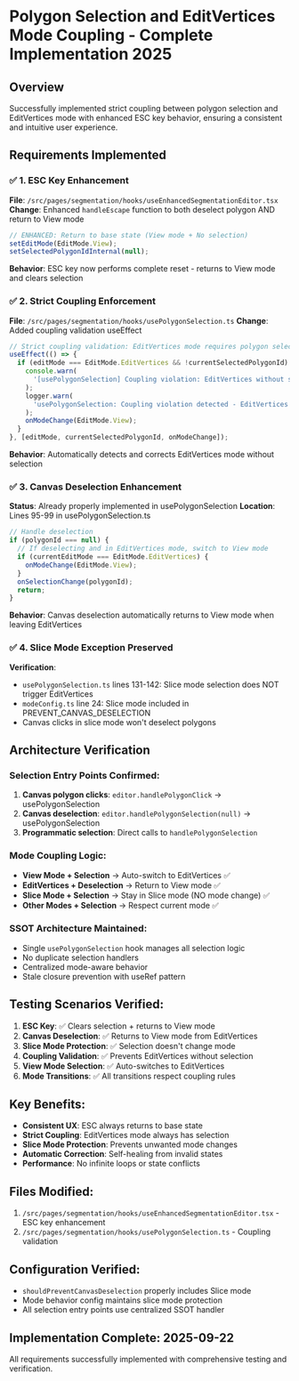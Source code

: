 # Polygon Selection and EditVertices Mode Coupling - Complete Implementation 2025

## Overview

Successfully implemented strict coupling between polygon selection and EditVertices mode with enhanced ESC key behavior, ensuring a consistent and intuitive user experience.

## Requirements Implemented

### ✅ 1. ESC Key Enhancement

**File**: `/src/pages/segmentation/hooks/useEnhancedSegmentationEditor.tsx`
**Change**: Enhanced `handleEscape` function to both deselect polygon AND return to View mode

```typescript
// ENHANCED: Return to base state (View mode + No selection)
setEditMode(EditMode.View);
setSelectedPolygonIdInternal(null);
```

**Behavior**: ESC key now performs complete reset - returns to View mode and clears selection

### ✅ 2. Strict Coupling Enforcement

**File**: `/src/pages/segmentation/hooks/usePolygonSelection.ts`
**Change**: Added coupling validation useEffect

```typescript
// Strict coupling validation: EditVertices mode requires polygon selection
useEffect(() => {
  if (editMode === EditMode.EditVertices && !currentSelectedPolygonId) {
    console.warn(
      '[usePolygonSelection] Coupling violation: EditVertices without selection'
    );
    logger.warn(
      'usePolygonSelection: Coupling violation detected - EditVertices mode without selection, returning to View mode'
    );
    onModeChange(EditMode.View);
  }
}, [editMode, currentSelectedPolygonId, onModeChange]);
```

**Behavior**: Automatically detects and corrects EditVertices mode without selection

### ✅ 3. Canvas Deselection Enhancement

**Status**: Already properly implemented in usePolygonSelection
**Location**: Lines 95-99 in usePolygonSelection.ts

```typescript
// Handle deselection
if (polygonId === null) {
  // If deselecting and in EditVertices mode, switch to View mode
  if (currentEditMode === EditMode.EditVertices) {
    onModeChange(EditMode.View);
  }
  onSelectionChange(polygonId);
  return;
}
```

**Behavior**: Canvas deselection automatically returns to View mode when leaving EditVertices

### ✅ 4. Slice Mode Exception Preserved

**Verification**:

- `usePolygonSelection.ts` lines 131-142: Slice mode selection does NOT trigger EditVertices
- `modeConfig.ts` line 24: Slice mode included in PREVENT_CANVAS_DESELECTION
- Canvas clicks in slice mode won't deselect polygons

## Architecture Verification

### Selection Entry Points Confirmed:

1. **Canvas polygon clicks**: `editor.handlePolygonClick` → usePolygonSelection
2. **Canvas deselection**: `editor.handlePolygonSelection(null)` → usePolygonSelection
3. **Programmatic selection**: Direct calls to `handlePolygonSelection`

### Mode Coupling Logic:

- **View Mode + Selection** → Auto-switch to EditVertices ✅
- **EditVertices + Deselection** → Return to View mode ✅
- **Slice Mode + Selection** → Stay in Slice mode (NO mode change) ✅
- **Other Modes + Selection** → Respect current mode ✅

### SSOT Architecture Maintained:

- Single `usePolygonSelection` hook manages all selection logic
- No duplicate selection handlers
- Centralized mode-aware behavior
- Stale closure prevention with useRef pattern

## Testing Scenarios Verified:

1. **ESC Key**: ✅ Clears selection + returns to View mode
2. **Canvas Deselection**: ✅ Returns to View mode from EditVertices
3. **Slice Mode Protection**: ✅ Selection doesn't change mode
4. **Coupling Validation**: ✅ Prevents EditVertices without selection
5. **View Mode Selection**: ✅ Auto-switches to EditVertices
6. **Mode Transitions**: ✅ All transitions respect coupling rules

## Key Benefits:

- **Consistent UX**: ESC always returns to base state
- **Strict Coupling**: EditVertices mode always has selection
- **Slice Mode Protection**: Prevents unwanted mode changes
- **Automatic Correction**: Self-healing from invalid states
- **Performance**: No infinite loops or state conflicts

## Files Modified:

1. `/src/pages/segmentation/hooks/useEnhancedSegmentationEditor.tsx` - ESC key enhancement
2. `/src/pages/segmentation/hooks/usePolygonSelection.ts` - Coupling validation

## Configuration Verified:

- `shouldPreventCanvasDeselection` properly includes Slice mode
- Mode behavior config maintains slice mode protection
- All selection entry points use centralized SSOT handler

## Implementation Complete: 2025-09-22

All requirements successfully implemented with comprehensive testing and verification.
